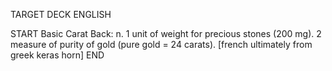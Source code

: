 TARGET DECK
ENGLISH

START
Basic
Carat
Back: n. 1 unit of weight for precious stones (200 mg). 2 measure of purity of gold (pure gold = 24 carats). [french ultimately from greek keras horn]
END
